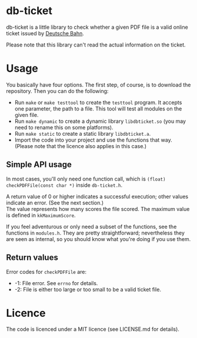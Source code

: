 # db-ticket
db-ticket is a little library to check whether a given PDF file is a valid online ticket issued by [Deutsche Bahn](http://bahn.de/).

Please note that this library can't read the actual information on the ticket.

# Usage
You basically have four options. The first step, of course, is to download the repository. Then you can do the following:
* Run `make` or `make testtool` to create the `testtool` program. It accepts one parameter, the path to a file. This tool will test all modules on the given file.
* Run `make dynamic` to create a dynamic library `libdbticket.so` (you may need to rename this on some platforms).
* Run `make static` to create a static library `libdbticket.a`.
* Import the code into your project and use the functions that way. (Please note that the licence also applies in this case.)

## Simple API usage
In most cases, you'll only need one function call, which is `(float) checkPDFFile(const char *)` inside `db-ticket.h`.

A return value of 0 or higher indicates a successful execution; other values indicate an error. (See the next section.)  
The value represents how many scores the file scored. The maximum value is defined in `kkMaximumScore`.

If you feel adventurous or only need a subset of the functions, see the functions in `modules.h`. They are pretty straightforward; nevertheless they are seen as internal, so you should know what you're doing if you use them.

## Return values
Error codes for `checkPDFFile` are:

* -1: File error. See `errno` for details.
* -2: File is either too large or too small to be a valid ticket file.

# Licence
The code is licenced under a MIT licence (see LICENSE.md for details).